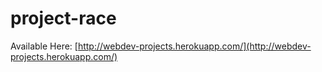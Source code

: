 # project-race

Available Here: [http://webdev-projects.herokuapp.com/](http://webdev-projects.herokuapp.com/)

